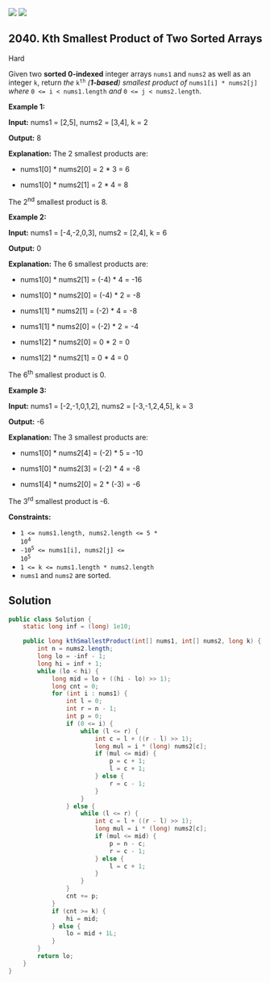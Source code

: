 [![](https://img.shields.io/github/stars/javadev/LeetCode-in-Java?label=Stars&style=flat-square)](https://github.com/javadev/LeetCode-in-Java)
[![](https://img.shields.io/github/forks/javadev/LeetCode-in-Java?label=Fork%20me%20on%20GitHub%20&style=flat-square)](https://github.com/javadev/LeetCode-in-Java/fork)

## 2040\. Kth Smallest Product of Two Sorted Arrays

Hard

Given two **sorted 0-indexed** integer arrays `nums1` and `nums2` as well as an integer `k`, return _the_ <code>k<sup>th</sup></code> _(**1-based**) smallest product of_ `nums1[i] * nums2[j]` _where_ `0 <= i < nums1.length` _and_ `0 <= j < nums2.length`.

**Example 1:**

**Input:** nums1 = [2,5], nums2 = [3,4], k = 2

**Output:** 8

**Explanation:** The 2 smallest products are: 

- nums1[0] \* nums2[0] = 2 \* 3 = 6 

- nums1[0] \* nums2[1] = 2 \* 4 = 8 
  
The 2<sup>nd</sup> smallest product is 8.

**Example 2:**

**Input:** nums1 = [-4,-2,0,3], nums2 = [2,4], k = 6

**Output:** 0

**Explanation:** The 6 smallest products are: 

- nums1[0] \* nums2[1] = (-4) \* 4 = -16 

- nums1[0] \* nums2[0] = (-4) \* 2 = -8 

- nums1[1] \* nums2[1] = (-2) \* 4 = -8 

- nums1[1] \* nums2[0] = (-2) \* 2 = -4 

- nums1[2] \* nums2[0] = 0 \* 2 = 0 

- nums1[2] \* nums2[1] = 0 \* 4 = 0 
  
The 6<sup>th</sup> smallest product is 0.

**Example 3:**

**Input:** nums1 = [-2,-1,0,1,2], nums2 = [-3,-1,2,4,5], k = 3

**Output:** -6

**Explanation:** The 3 smallest products are: 

- nums1[0] \* nums2[4] = (-2) \* 5 = -10 

- nums1[0] \* nums2[3] = (-2) \* 4 = -8 

- nums1[4] \* nums2[0] = 2 \* (-3) = -6 
  
The 3<sup>rd</sup> smallest product is -6.

**Constraints:**

*   <code>1 <= nums1.length, nums2.length <= 5 * 10<sup>4</sup></code>
*   <code>-10<sup>5</sup> <= nums1[i], nums2[j] <= 10<sup>5</sup></code>
*   `1 <= k <= nums1.length * nums2.length`
*   `nums1` and `nums2` are sorted.

## Solution

```java
public class Solution {
    static long inf = (long) 1e10;

    public long kthSmallestProduct(int[] nums1, int[] nums2, long k) {
        int n = nums2.length;
        long lo = -inf - 1;
        long hi = inf + 1;
        while (lo < hi) {
            long mid = lo + ((hi - lo) >> 1);
            long cnt = 0;
            for (int i : nums1) {
                int l = 0;
                int r = n - 1;
                int p = 0;
                if (0 <= i) {
                    while (l <= r) {
                        int c = l + ((r - l) >> 1);
                        long mul = i * (long) nums2[c];
                        if (mul <= mid) {
                            p = c + 1;
                            l = c + 1;
                        } else {
                            r = c - 1;
                        }
                    }
                } else {
                    while (l <= r) {
                        int c = l + ((r - l) >> 1);
                        long mul = i * (long) nums2[c];
                        if (mul <= mid) {
                            p = n - c;
                            r = c - 1;
                        } else {
                            l = c + 1;
                        }
                    }
                }
                cnt += p;
            }
            if (cnt >= k) {
                hi = mid;
            } else {
                lo = mid + 1L;
            }
        }
        return lo;
    }
}
```